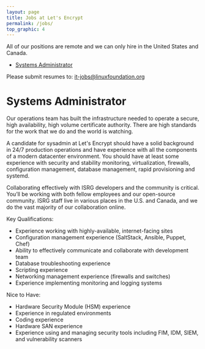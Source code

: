 ```yaml
---
layout: page
title: Jobs at Let's Encrypt
permalink: /jobs/
top_graphic: 4
---
```


All of our positions are remote and we can only hire in the United
States and Canada.

* [Systems Administrator](#systems-administrator)

Please submit resumes to: <it-jobs@linuxfoundation.org>

# Systems Administrator

Our operations team has built the infrastructure needed to operate a secure, high availability, high volume certificate authority. There are high standards for the work that we do and the world is watching.

A candidate for sysadmin at Let's Encrypt should have a solid background in 24/7 production operations and have experience with all the components of a modern datacenter environment. You should have at least some experience with security and stability monitoring, virtualization, firewalls, configuration management, database management, rapid provisioning and systemd.

Collaborating effectively with ISRG developers and the community is critical. You’ll be working with both fellow employees and our open-source community. ISRG staff live in various places in the U.S. and Canada, and we do the vast majority of our collaboration online.

Key Qualifications:

* Experience working with highly-available, internet-facing sites
* Configuration management experience (SaltStack, Ansible, Puppet, Chef)
* Ability to effectively communicate and collaborate with development team
* Database troubleshooting experience
* Scripting experience
* Networking management experience (firewalls and switches)
* Experience implementing monitoring and logging systems

Nice to Have:

* Hardware Security Module (HSM) experience
* Experience in regulated environments
* Coding experience
* Hardware SAN experience
* Experience using and managing security tools including FIM, IDM, SIEM,
and vulnerability scanners

